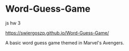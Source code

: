 # Word-Guess-Game
js hw 3

https://swiergoszp.github.io/Word-Guess-Game/

A basic word guess game themed in Marvel's Avengers.

